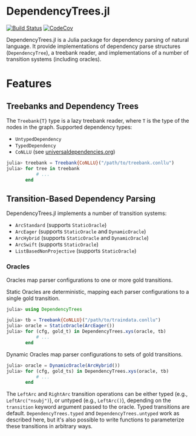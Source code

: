 # DependencyTrees.jl

[![Build Status](https://travis-ci.org/dellison/DependencyTrees.jl.svg?branch=master)](https://travis-ci.org/dellison/DependencyTrees.jl) [![CodeCov](https://codecov.io/gh/dellison/DependencyTrees.jl/branch/master/graph/badge.svg)](https://codecov.io/gh/dellison/DependencyTrees.jl)

DependencyTrees.jl is a Julia package for dependency parsing of natural language. It provide implementations of dependency parse structures (`DependencyTree`), a treebank reader, and implementations of a number of transition systems (including oracles).

# Features

## Treebanks and Dependency Trees

The `Treebank{T}` type is a lazy treebank reader, where `T` is the type of the nodes in the graph. Supported dependency types:

- `UntypedDependency`
- `TypedDependency`
- `CoNLLU` (see [universaldependencies.org](https://universaldependencies.org/))

```julia
julia> treebank = Treebank{CoNLLU}("/path/to/treebank.conllu")
julia> for tree in treebank
           # ...
	   end
```

## Transition-Based Dependency Parsing

DependencyTrees.jl implements a number of transition systems:

* `ArcStandard` (supports `StaticOracle`)
* `ArcEager` (supports `StaticOracle` and `DynamicOracle`)
* `ArcHybrid` (supports `StaticOracle` and `DynamicOracle`)
* `ArcSwift` (supports `StaticOracle`)
* `ListBasedNonProjective` (supports `StaticOracle`)

### Oracles

Oracles map parser configurations to one or more gold transitions.

Static Oracles are deterministic, mapping each parser configurations to a single gold transition.

```julia
julia> using DependencyTrees

julia> tb = Treebank{CoNLLU}("/path/to/traindata.conllu")
julia> oracle = StaticOracle(ArcEager())
julia> for (cfg, gold_t) in DependencyTrees.xys(oracle, tb)
           # ...
       end
```

Dynamic Oracles map parser configurations to sets of gold transitions.

```julia
julia> oracle = DynamicOracle(ArcHybrid())
julia> for (cfg, gold_ts) in DependencyTrees.xys(oracle, tb)
           # ...
       end
```

The `LeftArc` and `RightArc` transition operations can be either typed (e.g., `LeftArc("nsubj")`), or untyped (e.g., `LeftArc()`), depending on the `transition` keyword argument passed to the oracle. Typed transitions are default. `DependencyTrees.typed` and `DependencyTrees.untyped` work as described here, but it's also possible to write functions to parameterize these transitions in arbitrary ways.

